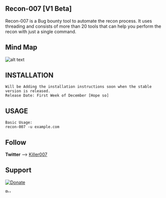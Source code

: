 ## Recon-007 [V1 Beta]
Recon-007 is a Bug bounty tool to automate the recon process. It uses threading and consists of more than 20 tools that can help you perform the recon with just a single command.

## Mind Map
![alt text](https://github.com/killeroo7/recon-007/blob/master/mindmap/Recon-007%5Bv1%5D%20.png)


## INSTALLATION
```
Will be Adding the installation instructions soon when the stable version is released.
Release Date: First Week of December [Hope so]
```

## USAGE
```
Basic Usage:
recon-007 -u example.com

```

## Follow
**Twitter** --> [Killer007](https://twitter.com/killer007p)

## Support

[![Donate](https://img.shields.io/badge/Donate-PayPal-green.svg)](https://paypal.me/pkiller007)

<a href="https://www.buymeacoffee.com/killer007" target="_blank"><img src="https://cdn.buymeacoffee.com/buttons/v2/default-yellow.png" alt="Buy Me A Coffee" style="height: 10px !important;width: 20px !important;" ></a>
